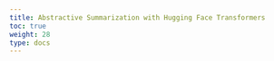 ```yaml
---
title: Abstractive Summarization with Hugging Face Transformers
toc: true
weight: 28
type: docs
---
```

